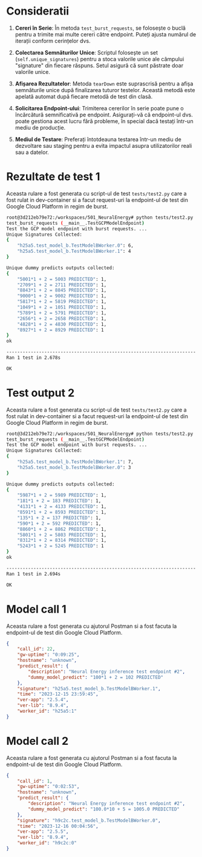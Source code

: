 
# Consideratii 


1. **Cereri în Serie**: În metoda `test_burst_requests`, se folosește o buclă pentru a trimite mai multe cereri către endpoint. Puteți ajusta numărul de iterații conform cerințelor dvs.

2. **Colectarea Semnăturilor Unice**: Scriptul folosește un set (`self.unique_signatures`) pentru a stoca valorile unice ale câmpului "signature" din fiecare răspuns. Setul asigură că sunt păstrate doar valorile unice.

3. **Afișarea Rezultatelor**: Metoda `tearDown` este suprascrisă pentru a afișa semnăturile unice după finalizarea tuturor testelor. Această metodă este apelată automat după fiecare metodă de test din clasă.

4. **Solicitarea Endpoint-ului**: Trimiterea cererilor în serie poate pune o încărcătură semnificativă pe endpoint. Asigurați-vă că endpoint-ul dvs. poate gestiona acest lucru fără probleme, în special dacă testați într-un mediu de producție.

5. **Mediul de Testare**: Preferați întotdeauna testarea într-un mediu de dezvoltare sau staging pentru a evita impactul asupra utilizatorilor reali sau a datelor.


# Rezultate de test 1

Aceasta rulare a fost generata cu script-ul de test `tests/test2.py` care a fost rulat in dev-container si a facut request-uri la endpoint-ul de test din Google Cloud Platform in regim de burst.

```bash
root@3d212eb79e72:/workspaces/501_NeuralEnergy# python tests/test2.py
test_burst_requests (__main__.TestGCPModelEndpoint)
Test the GCP model endpoint with burst requests. ... 
Unique Signatures Collected:
{
    "h25a5.test_model_b.TestModelBWorker.0": 6,
    "h25a5.test_model_b.TestModelBWorker.1": 4
}

Unique dummy predicts outputs collected:
{
    "5001*1 + 2 = 5003 PREDICTED": 1,
    "2709*1 + 2 = 2711 PREDICTED": 1,
    "8843*1 + 2 = 8845 PREDICTED": 1,
    "9000*1 + 2 = 9002 PREDICTED": 1,
    "5817*1 + 2 = 5819 PREDICTED": 1,
    "1049*1 + 2 = 1051 PREDICTED": 1,
    "5789*1 + 2 = 5791 PREDICTED": 1,
    "2656*1 + 2 = 2658 PREDICTED": 1,
    "4828*1 + 2 = 4830 PREDICTED": 1,
    "8927*1 + 2 = 8929 PREDICTED": 1
}
ok

----------------------------------------------------------------------
Ran 1 test in 2.678s

OK
```

# Test output 2

Aceasta rulare a fost generata cu script-ul de test `tests/test2.py` care a fost rulat in dev-container si a facut request-uri la endpoint-ul de test din Google Cloud Platform in regim de burst.

```bash
root@3d212eb79e72:/workspaces/501_NeuralEnergy# python tests/test2.py
test_burst_requests (__main__.TestGCPModelEndpoint)
Test the GCP model endpoint with burst requests. ... 
Unique Signatures Collected:
{
    "h25a5.test_model_b.TestModelBWorker.1": 7,
    "h25a5.test_model_b.TestModelBWorker.0": 3
}

Unique dummy predicts outputs collected:
{
    "5987*1 + 2 = 5989 PREDICTED": 1,
    "181*1 + 2 = 183 PREDICTED": 1,
    "4131*1 + 2 = 4133 PREDICTED": 1,
    "8591*1 + 2 = 8593 PREDICTED": 1,
    "135*1 + 2 = 137 PREDICTED": 1,
    "590*1 + 2 = 592 PREDICTED": 1,
    "8860*1 + 2 = 8862 PREDICTED": 1,
    "5801*1 + 2 = 5803 PREDICTED": 1,
    "8312*1 + 2 = 8314 PREDICTED": 1,
    "5243*1 + 2 = 5245 PREDICTED": 1
}
ok

----------------------------------------------------------------------
Ran 1 test in 2.694s

OK
```


# Model call 1

Aceasta rulare a fost generata cu ajutorul Postman si a fost facuta la endpoint-ul de test din Google Cloud Platform.

```json
{
    "call_id": 22,
    "gw-uptime": "0:09:25",
    "hostname": "unknown",
    "predict_result": {
        "description": "Neural Energy inference test endpoint #2",
        "dummy_model_predict": "100*1 + 2 = 102 PREDICTED"
    },
    "signature": "h25a5.test_model_b.TestModelBWorker.1",
    "time": "2023-12-15 23:59:45",
    "ver-app": "2.5.4",
    "ver-lib": "8.9.4",
    "worker_id": "h25a5:1"
}
```

# Model call 2

Aceasta rulare a fost generata cu ajutorul Postman si a fost facuta la endpoint-ul de test din Google Cloud Platform.

```json
{
    "call_id": 1,
    "gw-uptime": "0:02:53",
    "hostname": "unknown",
    "predict_result": {
        "description": "Neural Energy inference test endpoint #2",
        "dummy_model_predict": "100.0*10 + 5 = 1005.0 PREDICTED"
    },
    "signature": "h9c2c.test_model_b.TestModelBWorker.0",
    "time": "2023-12-16 00:04:56",
    "ver-app": "2.5.5",
    "ver-lib": "8.9.4",
    "worker_id": "h9c2c:0"
}
```